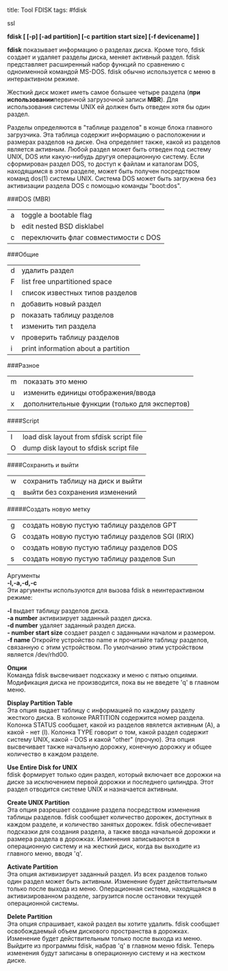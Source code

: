 title: Tool FDISK
tags: #fdisk

ssl

**fdisk [ [-p] [-ad partition] [-c partition start size] [-f devicename] ]**
  
**fdisk** показывает информацию о разделах диска. Кроме того, fdisk создает и удаляет разделы диска, меняет активный раздел. fdisk представляет расширенный набор функций по сравнению с одноименной командой MS-DOS. fdisk обычно используется с меню в интерактивном режиме.

Жесткий диск может иметь самое большее четыре раздела (**при использовании**первичной загрузочной записи  **MBR**). Для использования системы UNIX ей должен быть отведен хотя бы один раздел.

Разделы определяются в "таблице разделов" в конце блока главного загрузчика. Эта таблица содержит информацию о расположении и размерах разделов на диске. Она определяет также, какой из разделов является активным. Любой раздел может быть отведен под систему UNIX, DOS или какую-нибудь другуя операционную систему. Если сформирован раздел DOS, то доступ к файлам и каталогам DOS, находящимся в этом разделе, может быть получен посредством команд dos(1) системы UNIX. Система DOS может быть загружена без активизации раздела DOS с помощью команды "boot:dos".


###DOS (MBR)

|  |  |
|--|--|
| a | toggle a bootable flag |
   | b   |  edit nested BSD disklabel |
   | c  | переключить флаг совместимости с DOS |


###Общие


   |  |  |
   |--|--|
   | d  |     удалить раздел|  
   |   F   |   list free unpartitioned space |
   |   l   | список известных типов разделов |
   |    n  |   добавить новый раздел |
   |   p  |   показать таблицу разделов |
   |   t  |   изменить тип раздела |
   |  v   | проверить таблицу разделов | 
   |  i  |    print information about a partition |

 
###Разное

   |  |  |
   |--|--|
   |    m  |  показать это меню |
   |    u   |  изменить единицы отображения/ввода |
   | x |    дополнительные функции (только для экспертов)|
   

####Script

   |  |  |
   |--|--|
   |    I |     load disk layout from sfdisk script file |
   |   O  |    dump disk layout to sfdisk script file |
  
####Сохранить и выйти

   |  |  |
   |--|--|   
   |  w  |  сохранить таблицу на диск и выйти |
   | q  |  выйти без сохранения изменений |

#####Создать новую метку

   |  |  |
   |--|--|   
   | g |   создать новую пустую таблицу разделов GPT |
   | G | создать новую пустую таблицу разделов SGI (IRIX) |
   | o | создать новую пустую таблицу разделов DOS|
   | s |  создать новую пустую таблицу разделов Sun |


Аргументы  
**-l,-a,-d,-c**  
Эти аргументы используются для вызова fdisk в неинтерактивном режиме:

**-l** выдает таблицу разделов диска.  
**-a number** активизирует заданный раздел диска.  
**-d number** удаляет заданный раздел диска.  
**- number start size** создает раздел с заданными началом и размером.  
**-f name** Откройте устройство name и прочитайте таблицу разделов, связанную с этим устройством. По умолчанию этим устройством является /dev/rhd00.

**Опции**  
Команда fdisk высвечивает подсказку и меню с пятью опциями. Модификация диска не производится, пока вы не введете 'q' в главном меню.

**Display Partition Table**  
Эта опция выдает таблицу с информацией по каждому разделу жесткого диска. В колонке PARTITION содержится номер раздела. Колонка STATUS сообщает, какой из разделов явялется активным (A), а какой - нет (I). Колонка TYPE говорит о том, какой раздел содержит систему UNIX, какой - DOS и какой "other" (прочую). Эта опция высвечивает также начальную дорожку, конечную дорожку и общее количество в каждом разделе.

**Use Entire Disk for UNIX**  
fdisk формирует только один раздел, который включает все дорожки на диске за исключением первой дорожки и последнего цилиндра. Этот раздел отводится системе UNIX и назначается активным.

  
**Create UNIX Partition**  
Эта опция разрешает создание раздела посредством изменения таблицы разделов. fdisk сообщает количество дорожек, доступных в каждом разделе, и количество занятых дорожек. fdisk обеспечивает подсказки для создания раздела, а также ввода начальной дорожки и размера раздела в дорожках. Изменения записываются в операционную систему и на жесткий диск, когда вы выходите из главного меню, вводя 'q'.

  
**Activate Partition**  
Эта опция активизирует заданный раздел. Из всех разделов только один раздел может быть активным. Изменение будет действительным только после выхода из меню. Операционная система, находящаяся в активизированном разделе, загрузится после остановки текущей операционной системы.

  
**Delete Partition**  
Эта опция спрашивает, какой раздел вы хотите удалить. fdisk сообщает освобождаемый объем дискового пространства в дорожках. Изменение будет действительным только после выхода из меню.  
Выйдите из программы fdisk, набрав 'q' в главном меню fdisk. Теперь изменения будут записаны в операционную систему и на жестком диске.